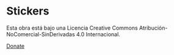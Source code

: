 # Stickers


Esta obra está bajo una Licencia Creative Commons Atribución-NoComercial-SinDerivadas 4.0 Internacional.
 
[Donate](https://paypal.me/Davidb3d)
